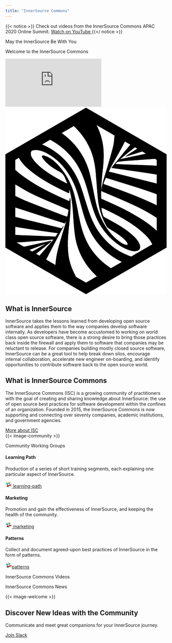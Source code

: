 ```yaml
---
title: "InnerSource Commons"
---
```


{{< notice >}}
<i class="ti-announcement mr-2"></i>Check out videos from the InnerSource Commons APAC 2020 Online Summit. <a href="https://www.youtube.com/playlist?list=PLCH-i0B0otNSA4KltJHgcQB6450VI-8pG" class="btn-link" target="_blank"><i class="ti-youtube"></i> Watch on YouTube <i class="ti-arrow-right"></i></a>
{{</ notice >}}

<section class="banner">
  <div class="container">
    <div class="row">
      <div class="col-lg-10 mx-auto text-center">
        <p class="mb-3 h1">May the InnerSource Be With You</p>
        <p class="mb-5 h4">Welcome to the InnerSource Commons</p>
        <div class="embed-responsive embed-responsive-16by9">
          <iframe class="embed-responsive-item" src="https://www.youtube-nocookie.com/embed/ddlb3gh4WwE?list=PLCH-i0B0otNQqCcGXbvo0hcdqfGU8oTjz" frameborder="0" allow="accelerometer; autoplay; clipboard-write; encrypted-media; gyroscope; picture-in-picture" allowfullscreen></iframe>
        </div>
      </div>
    </div>
  </div>
</section>

<section class="section bg-light">
  <div class="container">
    <div class="row align-items-center">
      <div class="col-md-4 mb-4 mb-md-0">
        <div>
          <img src="images/logo-big.png" class="img-fluid">
        </div>
      </div>
      <div class="col-md-6 offset-md-1 ">
        <h2 class="section-title">What is InnerSource</h2>
        <p>InnerSource takes the lessons learned from developing open source software and applies them to the way companies develop software internally. As developers have become accustomed to working on world class open source software, there is a strong desire to bring those practices back inside the firewall and apply them to software that companies may be reluctant to release. For companies building mostly closed source software, InnerSource can be a great tool to help break down silos, encourage internal collaboration, accelerate new engineer on-boarding, and identify opportunities to contribute software back to the open source world.</p>
      </div>
    </div>
  </div>
</section>

<section class="section">
  <div class="container">
    <div class="row align-items-center">
      <div class="col-md-6 order-2 order-md-1">
        <h2 class="section-title">What is InnerSource Commons</h2>
        <p>The InnerSource Commons (ISC) is a growing community of practitioners with the goal of creating and sharing knowledge about InnerSource: the use of open source best practices for software development within the confines of an organization. Founded in 2015, the InnerSource Commons is now supporting and connecting over seventy companies, academic institutions, and government agencies.</p>
        <a href="/about" class="btn-link">More about ISC <i class="ti-arrow-right"></i></a>
      </div>
      <div class="col-md-6 order-1 order-md-2 mb-4 mb-md-0">
        {{< image-community >}}
      </div>
    </div>
  </div>
</section>

<section class="section bg-light">
  <div class="container">
    <div class="row justify-content-center">
      <div class="col-12 text-center">
        <p class="section-title mb-5 h2">Community Working Groups</p>
        <p><p>
      </div>
      <div class="col-md-4 col-sm-6 mb-4">
        <div class="feature-card text-center">
          <i class="ti-direction-alt mb-3"></i>
          <h4 class="mb-2">Learning Path</h4>
          <p>Production of a series of short training segments, each explaining one particular aspect of InnerSource.</p>
          <a href="/slack" class="btn btn-primary btn-sm text-lowercase"><img src="/images/slack.png" class="pr-1"/> learning-path</a>
        </div>
      </div>
      <div class="col-md-4 col-sm-6 mb-4">
        <div class="feature-card text-center">
          <i class="ti-stats-up mb-3"></i>
          <h4 class="mb-2">Marketing</h4>
          <p>Promotion and gain the effectiveness of InnerSource, and keeping the health of the community.</p>
          <a href="/slack" class="btn btn-primary btn-sm text-lowercase"><img src="/images/slack.png" class="pr-1"/> marketing</a>
        </div>
      </div>
      <div class="col-md-4 col-sm-6 mb-4">
        <div class="feature-card text-center">
          <i class="ti-settings mb-3"></i>
          <h4 class="mb-2">Patterns</h4>
          <p>Collect and document agreed-upon best practices of InnerSource in the form of patterns.</p>
          <a href="/slack" class="btn btn-primary btn-sm text-lowercase"><img src="/images/slack.png" class="pr-1"/>patterns</a>
        </div>
      </div>
    </div>
  </div>
</section>

<section class="section">
  <div class="container">
    <div class="row align-items-center">
      <div class="col-md-12">
        <p class="h2 section-title text-center">InnerSource Commons Videos</p>
        <div id="youmax" class=""></div>
      </div>
    </div>
  </div>
</section>

<section class="section bg-light">
  <div class="container">
    <div class="row align-items-center">
      <div class="col-md-12">
        <p class="h2 section-title text-center mb-5">InnerSource Commons News</p>
      </div>
      <div class="col-md-8 offset-md-2">
        <a class="twitter-timeline" data-height="600" data-dnt="true" href="https://twitter.com/InnerSourceOrg?ref_src=twsrc%5Etfw"></a> <script async src="https://platform.twitter.com/widgets.js" charset="utf-8"></script>
      </div>
    </div>
  </div>
</section>

<section class="section">
  <div class="container section shadow rounded-lg px-4">
    <div class="row align-items-center justify-content-center text-center text-md-left">
      <div class="col-lg-4 col-md-5 mb-4 mb-md-0">
        {{< image-welcome >}}
      </div>
      <div class="col-lg-5 col-md-6">
        <h2 class="section-title">Discover New Ideas with the Community</h2>
        <p class="mb-4">Communicate and meet great companions for your InnerSource journey.</p>
        <a href="{{ .link | absURL }}" class="btn btn-primary"><i class="ti-pencil-alt pr-2"></i>Join Slack</a>
      </div>
    </div>
  </div>
</section>